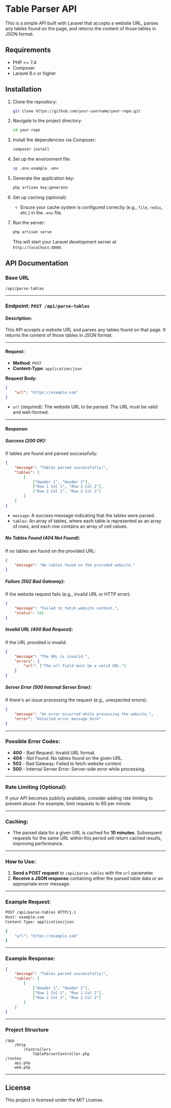 
# Table Parser API

This is a simple API built with Laravel that accepts a website URL, parses any tables found on the page, and returns the content of those tables in JSON format.

## Requirements

- PHP >= 7.4
- Composer
- Laravel 8.x or higher

## Installation

1. Clone the repository:

   ```bash
   git clone https://github.com/your-username/your-repo.git
   ```

2. Navigate to the project directory:

   ```bash
   cd your-repo
   ```

3. Install the dependencies via Composer:

   ```bash
   composer install
   ```

4. Set up the environment file:

   ```bash
   cp .env.example .env
   ```

5. Generate the application key:

   ```bash
   php artisan key:generate
   ```

6. Set up caching (optional):
   - Ensure your cache system is configured correctly (e.g., `file`, `redis`, etc.) in the `.env` file.

7. Run the server:

   ```bash
   php artisan serve
   ```

   This will start your Laravel development server at `http://localhost:8000`.

## API Documentation

### **Base URL**

`/api/parse-tables`

---

### **Endpoint: `POST /api/parse-tables`**

#### Description:
This API accepts a website URL and parses any tables found on that page. It returns the content of those tables in JSON format.

---

#### **Request:**

- **Method**: `POST`
- **Content-Type**: `application/json`

**Request Body**:

```json
{
    "url": "https://example.com"
}
```

- `url` (required): The website URL to be parsed. The URL must be valid and well-formed.

---

#### **Response:**

##### **Success (200 OK):**

If tables are found and parsed successfully:

```json
{
    "message": "Tables parsed successfully!",
    "tables": [
        [
            ["Header 1", "Header 2"],
            ["Row 1 Col 1", "Row 1 Col 2"],
            ["Row 2 Col 1", "Row 2 Col 2"]
        ]
    ]
}
```

- `message`: A success message indicating that the tables were parsed.
- `tables`: An array of tables, where each table is represented as an array of rows, and each row contains an array of cell values.

##### **No Tables Found (404 Not Found):**

If no tables are found on the provided URL:

```json
{
    "message": "No tables found on the provided website."
}
```

##### **Failure (502 Bad Gateway):**

If the website request fails (e.g., invalid URL or HTTP error):

```json
{
    "message": "Failed to fetch website content.",
    "status": 502
}
```

##### **Invalid URL (400 Bad Request):**

If the URL provided is invalid:

```json
{
    "message": "The URL is invalid.",
    "errors": {
        "url": ["The url field must be a valid URL."]
    }
}
```

##### **Server Error (500 Internal Server Error):**

If there's an issue processing the request (e.g., unexpected errors):

```json
{
    "message": "An error occurred while processing the website.",
    "error": "Detailed error message here"
}
```

---

### **Possible Error Codes:**

- **400** - Bad Request: Invalid URL format.
- **404** - Not Found: No tables found on the given URL.
- **502** - Bad Gateway: Failed to fetch website content.
- **500** - Internal Server Error: Server-side error while processing.

---

### **Rate Limiting** (Optional):

If your API becomes publicly available, consider adding rate limiting to prevent abuse. For example, limit requests to 60 per minute.

---

### **Caching**:

- The parsed data for a given URL is cached for **10 minutes**. Subsequent requests for the same URL within this period will return cached results, improving performance.

---

### **How to Use:**

1. **Send a POST request** to `/api/parse-tables` with the `url` parameter.
2. **Receive a JSON response** containing either the parsed table data or an appropriate error message.

---

### **Example Request:**

```bash
POST /api/parse-tables HTTP/1.1
Host: example.com
Content-Type: application/json

{
    "url": "https://example.com"
}
```

---

### **Example Response:**

```json
{
    "message": "Tables parsed successfully!",
    "tables": [
        [
            ["Header 1", "Header 2"],
            ["Row 1 Col 1", "Row 1 Col 2"],
            ["Row 2 Col 1", "Row 2 Col 2"]
        ]
    ]
}
```

---

### **Project Structure**

```
/app
    /Http
        /Controllers
            TableParserController.php
/routes
    api.php
    web.php
```

---

## License

This project is licensed under the MIT License.